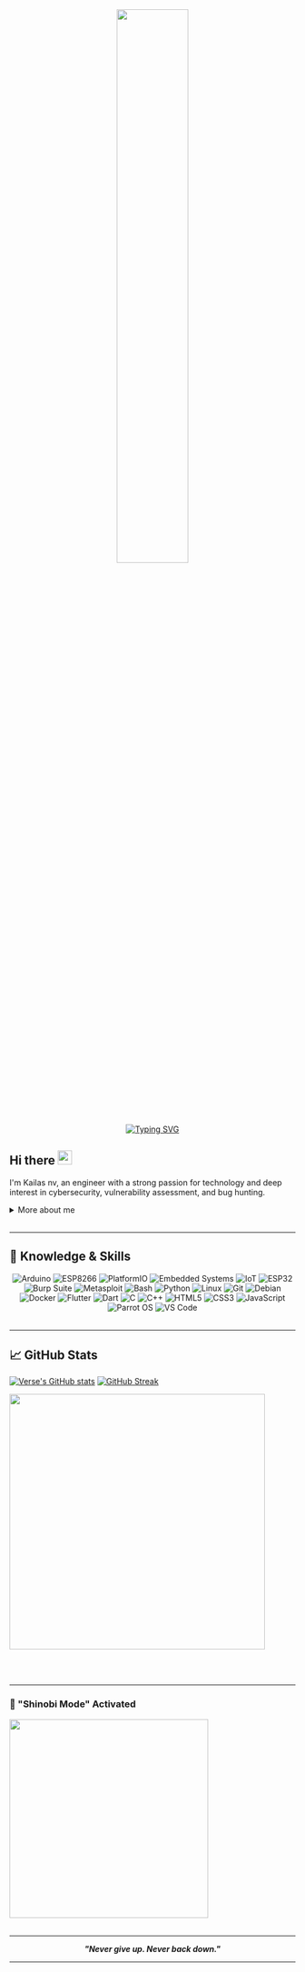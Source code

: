 <div align="center">
  <img src="https://media.giphy.com/media/6OrCT1jVbonHG/giphy.gif?cid=ecf05e47wbio2a4co132ma5p1gbkqvre2hq9f8sa02zujafm&ep=v1_gifs_search&rid=giphy.gif&ct=g" width="50%" />
</div>

<p align="center">
 <a href="https://git.io/typing-svg"><img src="https://readme-typing-svg.herokuapp.com?font=Fira+Code&pause=1000&width=435&lines=Always+Leveling+Up+" alt="Typing SVG" /></a>
</p>

<h2 align="left">
  Hi there
  <img src="https://media.giphy.com/media/hvRJCLFzcasrR4ia7z/giphy.gif" width="25px"/>
</h2>

I'm Kailas nv, an engineer with a strong passion for technology and deep interest in cybersecurity, vulnerability assessment, and bug hunting.

<details>
  <summary>More about me</summary>
  
- Currently focusing on Cybersecurity & improving my Web Hacking skills 🔍
- Mastering Exploit Development
- Building Smart Devices with Embedded Systems 🛠️
- Improving knowledge in Web-app Vulnerabilities
- Reach out to me at **itskailasnv@gmail.com**

</details>

<br>

---

## 🚀 Knowledge & Skills

<div align="center">
  <img src="https://img.shields.io/badge/Arduino-00979D?style=for-the-badge&logo=arduino&logoColor=white" alt="Arduino" />
  <img src="https://img.shields.io/badge/ESP8266-333333?style=for-the-badge&logo=esphome&logoColor=white" alt="ESP8266" />
  <img src="https://img.shields.io/badge/PlatformIO-FF6600?style=for-the-badge&logo=platformio&logoColor=white" alt="PlatformIO" />
  <img src="https://img.shields.io/badge/Embedded%20Systems-0A0A0A?style=for-the-badge&logo=raspberrypi&logoColor=white" alt="Embedded Systems" />
  <img src="https://img.shields.io/badge/IoT-1B1B1B?style=for-the-badge&logo=internetofthings&logoColor=white" alt="IoT" />
  <img src="https://img.shields.io/badge/ESP32-555555?style=for-the-badge&logo=esphome&logoColor=white" alt="ESP32" />
  <img src="https://img.shields.io/badge/Burp_Suite-FF6633?style=for-the-badge&logo=burp-suite&color=000000" alt="Burp Suite" />
  <img src="https://img.shields.io/badge/Metasploit-008C8C?style=for-the-badge&logo=metasploit&color=000000" alt="Metasploit" />
  <img src="https://img.shields.io/badge/Bash-4EAA25?style=for-the-badge&logo=gnu-bash&color=000000" alt="Bash" />
  <img src="https://img.shields.io/badge/Python-3776AB?style=for-the-badge&logo=python&color=000000" alt="Python" />
  <img src="https://img.shields.io/badge/Linux-FCC624?style=for-the-badge&logo=linux&color=000000" alt="Linux" />
  <img src="https://img.shields.io/badge/Git-F05032?style=for-the-badge&logo=git&color=000000" alt="Git" />
  <img src="https://img.shields.io/badge/Debian-D70A53?style=for-the-badge&logo=debian&color=red" alt="Debian" />
  <img src="https://img.shields.io/badge/Docker-2496ED?style=for-the-badge&logo=docker&color=000000" alt="Docker" />
  <img src="https://img.shields.io/badge/Flutter-02569B?style=for-the-badge&logo=flutter&color=blue" alt="Flutter" />
  <img src="https://img.shields.io/badge/Dart-0175C2?style=for-the-badge&logo=dart&logoColor=white" alt="Dart" />
  <img src="https://img.shields.io/badge/C-00599C?style=for-the-badge&logo=c&color=000000" alt="C" />
  <img src="https://img.shields.io/badge/C++-F34B7F?style=for-the-badge&logo=c%2B%2B&color=000000" alt="C++" />
  <img src="https://img.shields.io/badge/HTML5-5D4B6C?style=for-the-badge&logo=html5&color=000000" alt="HTML5" />
  <img src="https://img.shields.io/badge/CSS3-2965F1?style=for-the-badge&logo=css3&color=000000" alt="CSS3" />
  <img src="https://img.shields.io/badge/JavaScript-F7DF1E?style=for-the-badge&logo=javascript&color=000000" alt="JavaScript" />
  <img src="https://img.shields.io/badge/Parrot_OS-2E8E8F?style=for-the-badge&logo=parrot&color=000000" alt="Parrot OS" />
  <img src="https://img.shields.io/badge/VS_Code-007ACC?style=for-the-badge&logo=visual-studio-code&color=blue" alt="VS Code" />
</div>

<br>

---

## 📈 GitHub Stats

  [![Verse's GitHub stats](https://github-readme-stats.vercel.app/api?username=kailasnv&theme=vision-friendly-dark&&bg_color=00000000&hide_border=true&custom_title=%20)](https://github.com/kailasnv/)
  [![GitHub Streak](https://streak-stats.demolab.com?user=kailasnv&theme=dark&card_width=450&bg_color=00000000&hide_border=true)](https://git.io/streak-stats) 
 <p align="left"><a href="https://github.com/kailasnv/"><img src="https://github-readme-stats.vercel.app/api/top-langs/?username=kailasnv&layout=compact&theme=vision-friendly-dark&bg_color=00000000&hide_border=true" width="450"" /></a></p>

<br><br>


---

### 🥷 "Shinobi Mode" Activated

<div align="left">
  <img src="https://media4.giphy.com/media/v1.Y2lkPTc5MGI3NjExeTdlam5jYTY4cHhqYmZmdWZ1cjdpZnhmOXkyZzdhbjFjanFqbWp2ZyZlcD12MV9pbnRlcm5hbF9naWZfYnlfaWQmY3Q9Zw/JRlqKEzTDKci5JPcaL/giphy.gif" width="350px" />
</div>

<br>

---

<p align="center">
  <b><i>"Never give up. Never back down."</i></b>
</p>


---
